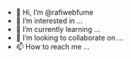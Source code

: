 - 👋 Hi, I’m @rafiwebfume
- 👀 I’m interested in ...
- 🌱 I’m currently learning ...
- 💞️ I’m looking to collaborate on ...
- 📫 How to reach me ...

<!---
rafiwebfume/rafiwebfume is a ✨ special ✨ repository because its `README.md` (this file) appears on your GitHub profile.
You can click the Preview link to take a look at your changes.
--->
